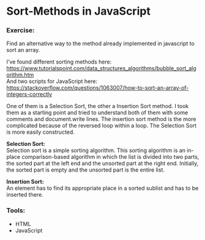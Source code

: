 # Sort-Methods in JavaScript

### Exercise:

Find an alternative way to the method already implemented in javascript to sort an array.

I've found different sorting methods here:<br>
https://www.tutorialspoint.com/data_structures_algorithms/bubble_sort_algorithm.htm<br>
And two scripts for JavaScript here:<br>
https://stackoverflow.com/questions/1063007/how-to-sort-an-array-of-integers-correctly

One of them is a Selection Sort, the other a Insertion Sort method.
I took them as a starting point and tried to understand both of them with some comments and document.write lines. The insertion sort method is the more complicated because of the reversed loop within a loop. The Selection Sort is more easily constructed.

**Selection Sort:**<br>
Selection sort is a simple sorting algorithm. This sorting algorithm is an in-place comparison-based algorithm in which the list is divided into two parts, the sorted part at the left end and the unsorted part at the right end. Initially, the sorted part is empty and the unsorted part is the entire list.

**Insertion Sort:**<br>
An element has to find its appropriate place in a sorted sublist and has to be inserted there.

### Tools:

-   HTML
-   JavaScript
